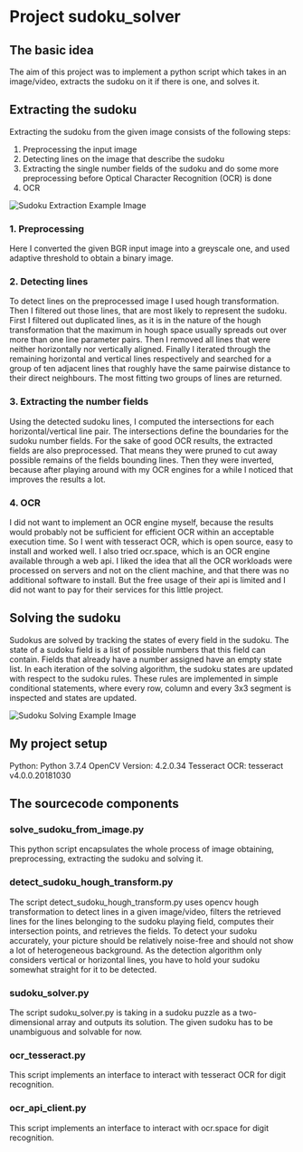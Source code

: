 # Project sudoku_solver
## The basic idea
The aim of this project was to implement a python script which takes in an image/video,
extracts the sudoku on it if there is one, and solves it.


## Extracting the sudoku
Extracting the sudoku from the given image consists of the following steps:

1. Preprocessing the input image
2. Detecting lines on the image that describe the sudoku
3. Extracting the single number fields of the sudoku and do some more preprocessing
   before Optical Character Recognition (OCR) is done
4. OCR

![Sudoku Extraction Example Image](https://user-images.githubusercontent.com/54138402/98471230-295e2900-21eb-11eb-9a8d-4f1eb55634e1.PNG)

### 1. Preprocessing
Here I converted the given BGR input image into a greyscale one,
and used adaptive threshold to obtain a binary image.

### 2. Detecting lines
To detect lines on the preprocessed image I used hough transformation.
Then I filtered out those lines, that are most likely to represent the sudoku.
First I filtered out duplicated lines, as it is in the nature of the hough transformation that
the maximum in hough space usually spreads out over more than one line parameter pairs.
Then I removed all lines that were neither horizontally nor vertically aligned.
Finally I iterated through the remaining horizontal and vertical lines respectively and searched for a group of ten adjacent lines
that roughly have the same pairwise distance to their direct neighbours.
The most fitting two groups of lines are returned.

### 3. Extracting the number fields
Using the detected sudoku lines, I computed the intersections for each horizontal/vertical line pair.
The intersections define the boundaries for the sudoku number fields.
For the sake of good OCR results, the extracted fields are also preprocessed.
That means they were pruned to cut away possible remains of the fields bounding lines.
Then they were inverted, because after playing around with my OCR engines for a while I noticed
that improves the results a lot.

### 4. OCR
I did not want to implement an OCR engine myself, because the results would probably not be sufficient
for efficient OCR within an acceptable execution time.
So I went with tesseract OCR, which is open source, easy to install and worked well.
I also tried ocr.space, which is an OCR engine available through a web api.
I liked the idea that all the OCR workloads were processed on servers and not on the client machine,
and that there was no additional software to install.
But the free usage of their api is limited and I did not want to pay for their services for this little project.


## Solving the sudoku
Sudokus are solved by tracking the states of every field in the sudoku.
The state of a sudoku field is a list of possible numbers that this field can contain.
Fields that already have a number assigned have an empty state list.
In each iteration of the solving algorithm, the sudoku states are updated with respect to the sudoku rules.
These rules are implemented in simple conditional statements, where every row, column and every 3x3 segment
is inspected and states are updated.

![Sudoku Solving Example Image](https://user-images.githubusercontent.com/54138402/98471243-38dd7200-21eb-11eb-8686-c1fe07d505aa.PNG)


## My project setup
Python: Python 3.7.4
OpenCV Version: 4.2.0.34
Tesseract OCR: tesseract v4.0.0.20181030


## The sourcecode components
### solve_sudoku_from_image.py
This python script encapsulates the whole process of image obtaining, preprocessing, extracting the sudoku and solving it.

### detect_sudoku_hough_transform.py
The script detect_sudoku_hough_transform.py uses opencv hough transformation
to detect lines in a given image/video, filters the retrieved lines for
the lines belonging to the sudoku playing field, computes their intersection points,
and retrieves the fields.
To detect your sudoku accurately, your picture should be relatively noise-free and 
should not show a lot of heterogeneous background.
As the detection algorithm only considers vertical or horizontal lines, you have
to hold your sudoku somewhat straight for it to be detected.

### sudoku_solver.py
The script sudoku_solver.py is taking in a sudoku puzzle as a two-dimensional array and outputs its solution.
The given sudoku has to be unambiguous and solvable for now.

### ocr_tesseract.py
This script implements an interface to interact with tesseract OCR for digit recognition.

### ocr_api_client.py
This script implements an interface to interact with ocr.space for digit recognition.
